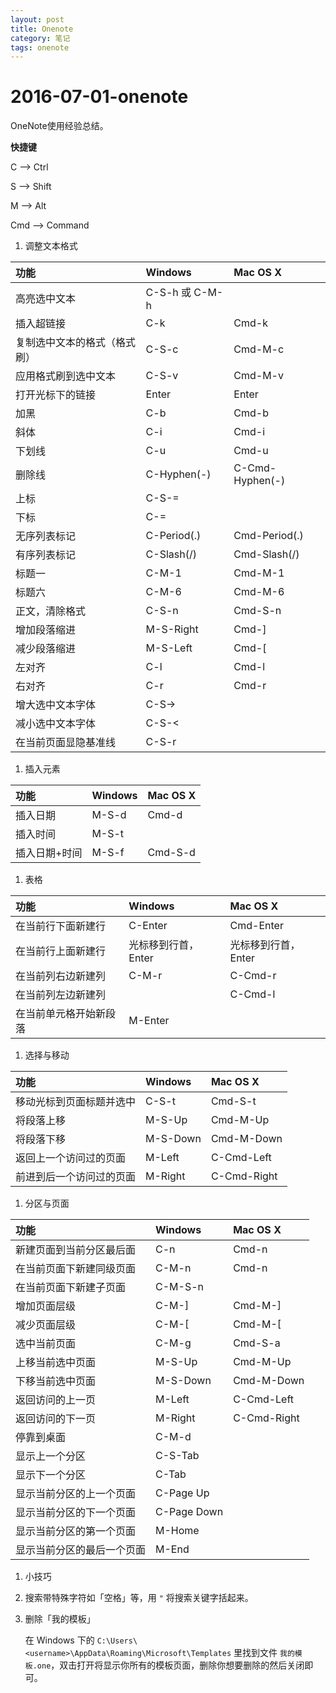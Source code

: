 ```yaml
---
layout: post
title: Onenote
category: 笔记
tags: onenote
---
```


# 2016-07-01-onenote

OneNote使用经验总结。

**快捷键**

C --&gt; Ctrl

S --&gt; Shift

M --&gt; Alt

Cmd --&gt; Command

1. 调整文本格式

| 功能 | Windows | Mac OS X |
| :--- | :--- | :--- |
| 高亮选中文本 | C-S-h 或 C-M-h |  |
| 插入超链接 | C-k | Cmd-k |
| 复制选中文本的格式（格式刷） | C-S-c | Cmd-M-c |
| 应用格式刷到选中文本 | C-S-v | Cmd-M-v |
| 打开光标下的链接 | Enter | Enter |
| 加黑 | C-b | Cmd-b |
| 斜体 | C-i | Cmd-i |
| 下划线 | C-u | Cmd-u |
| 删除线 | C-Hyphen\(-\) | C-Cmd-Hyphen\(-\) |
| 上标 | C-S-= |  |
| 下标 | C-= |  |
| 无序列表标记 | C-Period\(.\) | Cmd-Period\(.\) |
| 有序列表标记 | C-Slash\(/\) | Cmd-Slash\(/\) |
| 标题一 | C-M-1 | Cmd-M-1 |
| 标题六 | C-M-6 | Cmd-M-6 |
| 正文，清除格式 | C-S-n | Cmd-S-n |
| 增加段落缩进 | M-S-Right | Cmd-\] |
| 减少段落缩进 | M-S-Left | Cmd-\[ |
| 左对齐 | C-l | Cmd-l |
| 右对齐 | C-r | Cmd-r |
| 增大选中文本字体 | C-S-&gt; |  |
| 减小选中文本字体 | C-S-&lt; |  |
| 在当前页面显隐基准线 | C-S-r |  |

1. 插入元素

| 功能 | Windows | Mac OS X |
| :--- | :--- | :--- |
| 插入日期 | M-S-d | Cmd-d |
| 插入时间 | M-S-t |  |
| 插入日期+时间 | M-S-f | Cmd-S-d |

1. 表格

| 功能 | Windows | Mac OS X |
| :--- | :--- | :--- |
| 在当前行下面新建行 | C-Enter | Cmd-Enter |
| 在当前行上面新建行 | 光标移到行首，Enter | 光标移到行首，Enter |
| 在当前列右边新建列 | C-M-r | C-Cmd-r |
| 在当前列左边新建列 |  | C-Cmd-l |
| 在当前单元格开始新段落 | M-Enter |  |

1. 选择与移动

| 功能 | Windows | Mac OS X |
| :--- | :--- | :--- |
| 移动光标到页面标题并选中 | C-S-t | Cmd-S-t |
| 将段落上移 | M-S-Up | Cmd-M-Up |
| 将段落下移 | M-S-Down | Cmd-M-Down |
| 返回上一个访问过的页面 | M-Left | C-Cmd-Left |
| 前进到后一个访问过的页面 | M-Right | C-Cmd-Right |

1. 分区与页面

| 功能 | Windows | Mac OS X |
| :--- | :--- | :--- |
| 新建页面到当前分区最后面 | C-n | Cmd-n |
| 在当前页面下新建同级页面 | C-M-n | Cmd-n |
| 在当前页面下新建子页面 | C-M-S-n |  |
| 增加页面层级 | C-M-\] | Cmd-M-\] |
| 减少页面层级 | C-M-\[ | Cmd-M-\[ |
| 选中当前页面 | C-M-g | Cmd-S-a |
| 上移当前选中页面 | M-S-Up | Cmd-M-Up |
| 下移当前选中页面 | M-S-Down | Cmd-M-Down |
| 返回访问的上一页 | M-Left | C-Cmd-Left |
| 返回访问的下一页 | M-Right | C-Cmd-Right |
| 停靠到桌面 | C-M-d |  |
| 显示上一个分区 | C-S-Tab |  |
| 显示下一个分区 | C-Tab |  |
| 显示当前分区的上一个页面 | C-Page Up |  |
| 显示当前分区的下一个页面 | C-Page Down |  |
| 显示当前分区的第一个页面 | M-Home |  |
| 显示当前分区的最后一个页面 | M-End |  |

1. 小技巧
2. 搜索带特殊字符如「空格」等，用 `"` 将搜索关键字括起来。
3. 删除「我的模板」

   在 Windows 下的 `C:\Users\<username>\AppData\Roaming\Microsoft\Templates` 里找到文件 `我的模板.one`，双击打开将显示你所有的模板页面，删除你想要删除的然后关闭即可。


